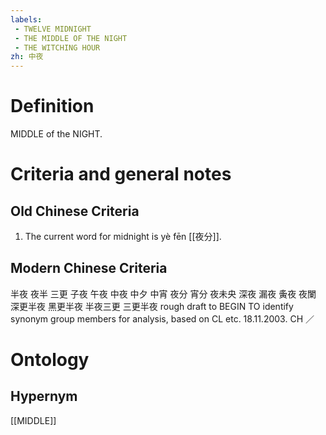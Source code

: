 ```yaml
---
labels: 
 - TWELVE MIDNIGHT
 - THE MIDDLE OF THE NIGHT
 - THE WITCHING HOUR
zh: 中夜
---
```


# Definition
MIDDLE of the NIGHT.
# Criteria and general notes
## Old Chinese Criteria
1. The current word for midnight is yè fēn [[夜分]].
## Modern Chinese Criteria
半夜
夜半
三更
子夜
午夜
中夜
中夕
中宵
夜分
宵分
夜未央
深夜
漏夜
夤夜
夜闌
深更半夜
黑更半夜
半夜三更
三更半夜
rough draft to BEGIN TO identify synonym group members for analysis, based on CL etc. 18.11.2003. CH ／
# Ontology

## Hypernym
[[MIDDLE]]